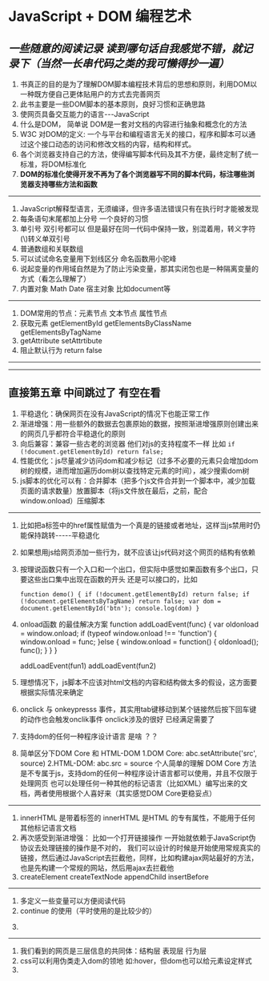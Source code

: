 # JavaScript + DOM 编程艺术
*一些随意的阅读记录 读到哪句话自我感觉不错，就记录下（当然一长串代码之类的我可懒得抄一遍）*
---
1. 书真正的目的是为了理解DOM脚本编程技术背后的思想和原则，利用DOM以一种既方便自己更体贴用户的方式去完善网页
2. 此书主要是一些DOM脚本的基本原则，良好习惯和正确思路
3. 使网页具备交互能力的语言---JavaScript
4. 什么是DOM， 简单说 DOM是一套对文档的内容进行抽象和概念化的方法
5. W3C 对DOM的定义: 一个与平台和编程语言无关的接口，程序和脚本可以通过这个接口动态的访问和修改文档的内容，结构和样式。
6. 各个浏览器支持自己的方法，使得编写脚本代码及其不方便，最终定制了统一标准，将DOM标准化
7. **DOM的标准化使得开发不再为了各个浏览器写不同的脚本代码，标注哪些浏览器支持哪些方法和函数**
---
1. JavaScript解释型语言，无须编译，但许多语法错误只有在执行时才能被发现
2. 每条语句末尾都加上分号 一个良好的习惯
3. 单引号 双引号都可以 但是最好在同一代码中保持一致，别混着用，转义字符(\\)转义单双引号 
4. 普通数组和关联数组
5. 可以试试命名变量用下划线区分 命名函数用小驼峰
6. 说起变量的作用域自然是为了防止污染变量，那其实闭包也是一种隔离变量的方式（看怎么理解了）
7. 内置对象 Math Date 宿主对象 比如document等
-----
1. DOM常用的节点：元素节点 文本节点 属性节点
2. 获取元素 getElementById getElementsByClassName getElementsByTagName 
3. getAttribute setAttrtibute 
4. 阻止默认行为 return false
-------
--------
直接第五章 中间跳过了 有空在看
-------
1. 平稳退化：确保网页在没有JavaScript的情况下也能正常工作
2. 渐进增强：用一些额外的数据去包裹原始的数据，按照渐进增强原则创建出来的网页几乎都符合平稳退化的原则
3. 向后兼容：兼容一些古老的浏览器 他们对js的支持程度不一样 比如
    `if (!document.getElementById) return false;`
4. 性能优化：js尽量减少访问dom和减少标记（过多不必要的元素只会增加dom树的规模，进而增加遍历dom树以查找特定元素的时间），减少搜索dom树
5. js脚本的优化可以有：合并脚本（把多个js文件合并到一个脚本中，减少加载页面的请求数量）放置脚本（将js文件放在最后，</body>之前，配合window.onload）压缩脚本
-----
1. 比如把a标签中的href属性赋值为一个真是的链接或者地址，这样当js禁用时仍能保持跳转-----平稳退化
2. 如果想用js给网页添加一些行为，就不应该让js代码对这个网页的结构有依赖
3. 按理说函数只有一个入口和一个出口，但实际中感觉如果函数有多个出口，只要这些出口集中出现在函数的开头 还是可以接口的，比如

    `function demo() {
      if (!document.getElementById) return false;
      if (!document.getElementsByTagName) return false;
      var dom = document.getElementById('btn');
      console.log(dom)
    }`
4. onload函数 的最佳解决方案
      function addLoadEvent(func) {
        var oldonload = window.onload;
        if (typeof window.onload !== 'function') {
          window.onload = func;
        }else {
          window.onload = function() {
            oldonload();
            func();
          }
        }
      }

      addLoadEvent(fun1)
      addLoadEvent(fun2)
5. 理想情况下，js脚本不应该对html文档的内容和结构做太多的假设，这方面要根据实际情况来确定
6. onclick 与 onkeypresss 事件，其实用tab键移动到某个链接然后按下回车键的动作也会触发onclik事件 onclick涉及的很好 已经满足需要了
7. 支持dom的任何一种程序设计语言 是啥 ？？
8. 简单区分下DOM Core 和 HTML-DOM 
  1.DOM Core: abc.setAttribute('src', source)
  2.HTML-DOM: abc.src = source
  个人简单的理解 DOM Core 方法是不专属于js，支持dom的任何一种程序设计语言都可以使用，并且不仅限于处理网页 也可以处理任何一种其他的标记语言（比如XML）编写出来的文档，两者使用根据个人喜好来（其实感觉DOM Core更稳妥点）
--------
1. innerHTML 是带着标签的 innerHTML 是HTML 的专有属性，不能用于任何其他标记语言文档
2. 再次感受到渐进增强： 比如一个打开链接操作 一开始就依赖于JavaScript伪协议去处理链接的操作是不对的， 我们可以设计的时候是开始使用常规真实的链接，然后通过JavaScript去拦截他，同样，比如构建ajax网站最好的方法，也是先构建一个常规的网站，然后用ajax去拦截他
3. createElement createTextNode appendChild insertBefore
--------
1. 多定义一些变量可以方便阅读代码
2. continue 的使用（平时使用的是比较少的）
<!-- 8.5章没看直接第九了 -->
3. 
--------
1. 我们看到的网页是三层信息的共同体：结构层 表现层 行为层
2. css可以利用伪类走入dom的领地 如:hover，但dom也可以给元素设定样式
3. 
